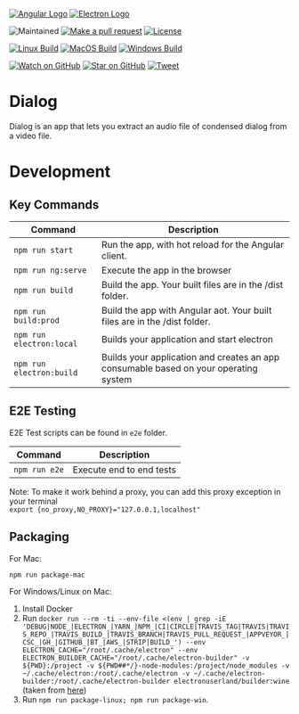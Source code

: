 [![Angular Logo](https://www.vectorlogo.zone/logos/angular/angular-icon.svg)](https://angular.io/) [![Electron Logo](https://www.vectorlogo.zone/logos/electronjs/electronjs-icon.svg)](https://electronjs.org/)

![Maintained][maintained-badge]
[![Make a pull request][prs-badge]][prs]
[![License][license-badge]](LICENSE.md)

[![Linux Build][linux-build-badge]][linux-build]
[![MacOS Build][macos-build-badge]][macos-build]
[![Windows Build][windows-build-badge]][windows-build]

[![Watch on GitHub][github-watch-badge]][github-watch]
[![Star on GitHub][github-star-badge]][github-star]
[![Tweet][twitter-badge]][twitter]

# Dialog

Dialog is an app that lets you extract an audio file of condensed dialog from a video file.

# Development

## Key Commands

| Command                  | Description                                                                          |
| ------------------------ | ------------------------------------------------------------------------------------ |
| `npm run start`          | Run the app, with hot reload for the Angular client.                                 |
| `npm run ng:serve`       | Execute the app in the browser                                                       |
| `npm run build`          | Build the app. Your built files are in the /dist folder.                             |
| `npm run build:prod`     | Build the app with Angular aot. Your built files are in the /dist folder.            |
| `npm run electron:local` | Builds your application and start electron                                           |
| `npm run electron:build` | Builds your application and creates an app consumable based on your operating system |

## E2E Testing

E2E Test scripts can be found in `e2e` folder.

| Command       | Description              |
| ------------- | ------------------------ |
| `npm run e2e` | Execute end to end tests |

Note: To make it work behind a proxy, you can add this proxy exception in your terminal  
`export {no_proxy,NO_PROXY}="127.0.0.1,localhost"`

## Packaging

For Mac:

`npm run package-mac`

For Windows/Linux on Mac:

1. Install Docker
1. Run `docker run --rm -ti --env-file <(env | grep -iE 'DEBUG|NODE_|ELECTRON_|YARN_|NPM_|CI|CIRCLE|TRAVIS_TAG|TRAVIS|TRAVIS_REPO_|TRAVIS_BUILD_|TRAVIS_BRANCH|TRAVIS_PULL_REQUEST_|APPVEYOR_|CSC_|GH_|GITHUB_|BT_|AWS_|STRIP|BUILD_') --env ELECTRON_CACHE="/root/.cache/electron" --env ELECTRON_BUILDER_CACHE="/root/.cache/electron-builder" -v ${PWD}:/project -v ${PWD##*/}-node-modules:/project/node_modules -v ~/.cache/electron:/root/.cache/electron -v ~/.cache/electron-builder:/root/.cache/electron-builder electronuserland/builder:wine` (taken from [here](https://github.com/electron-userland/electron-builder/issues/4305#issuecomment-541099759))
1. Run `npm run package-linux; npm run package-win`.

[build-badge]: https://travis-ci.org/hopskipnfall/dialog.svg?branch=master&style=style=flat-square
[license-badge]: https://img.shields.io/badge/license-MIT-blue.svg
[license]: https://github.com/hopskipnfall/dialog/blob/master/LICENSE.md
[prs-badge]: https://img.shields.io/badge/PRs-welcome-brightgreen.svg?style=flat-square
[prs]: http://makeapullrequest.com
[github-watch-badge]: https://img.shields.io/github/watchers/hopskipnfall/dialog.svg?style=social
[github-watch]: https://github.com/hopskipnfall/dialog/watchers
[github-star-badge]: https://img.shields.io/github/stars/hopskipnfall/dialog.svg?style=social
[github-star]: https://github.com/hopskipnfall/dialog/stargazers
[twitter]: https://twitter.com/intent/tweet?text=Check%20out%20angular-electron!%20https://github.com/hopskipnfall/dialog%20%F0%9F%91%8D
[twitter-badge]: https://img.shields.io/twitter/url/https/github.com/hopskipnfall/dialog.svg?style=social
[maintained-badge]: https://img.shields.io/badge/maintained-yes-brightgreen
[linux-build-badge]: https://github.com/hopskipnfall/twitch-poly-tts/workflows/Linux%20Build/badge.svg
[linux-build]: https://github.com/hopskipnfall/twitch-poly-tts/actions?query=workflow%3A%22Linux+Build%22
[macos-build-badge]: https://github.com/hopskipnfall/twitch-poly-tts/workflows/MacOS%20Build/badge.svg
[macos-build]: https://github.com/hopskipnfall/twitch-poly-tts/actions?query=workflow%3A%22MacOS+Build%22
[windows-build-badge]: https://github.com/hopskipnfall/twitch-poly-tts/workflows/Windows%20Build/badge.svg
[windows-build]: https://github.com/hopskipnfall/twitch-poly-tts/actions?query=workflow%3A%22Windows+Build%22
